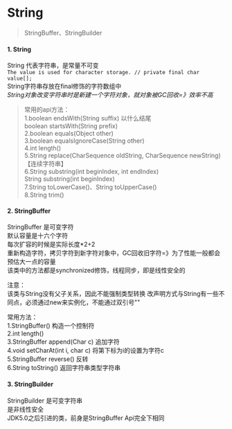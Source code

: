 # String
> StringBuffer、StringBuilder

#### 1. String 
String 代表字符串，是常量不可变   
`The value is used for character storage. // private final char value[];`  
String字符串存放在final修饰的字符数组中  
_String对象改变字符串时是新建一个字符对象，就对象被GC回收=》效率不高_

>常用的api方法：  
  1.boolean endsWith(String suffix) 以什么结尾   
    boolean startsWith(String prefix)  
  2.boolean equals(Object other)   
  3.boolean equalsIgnoreCase(String other)   
  4.int length()  
  5.String replace(CharSequence oldString, CharSequence newString) 【连续字符串】  
  6.String substring(int beginIndex, int endIndex)  
    String substring(int beginIndex)  
  7.String toLowerCase()、String toUpperCase()  
  8.String trim()  


#### 2. StringBuffer
StringBuffer 是可变字符  
默认容量是十六个字符  
每次扩容的时候是实际长度*2+2  
重新构造字符，拷贝字符到新字符对象中，GC回收旧字符=》为了性能一般都会预估大一点的容量  
该类中的方法都是synchronized修饰，线程同步，即是线性安全的  

>
注意：  
该类与String没有父子关系，因此不能强制类型转换
改声明方式与String有一些不同点，必须通过new来实例化，不能通过双引号""

>
常用方法：  
  1.StringBuffer() 构造一个控制符  
  2.int length()  
  3.StringBuffer append(Char c)  追加字符  
  4.void setCharAt(int i, char c)  将第下标为i的设置为字符c  
  5.StringBuffer reverse() 反转  
  6.String toString()  返回字符串类型字符串  

#### 3. StringBuilder  
StringBuilder 是可变字符串  
是非线性安全  
JDK5.0之后引进的类，前身是StringBuffer Api完全下相同  






